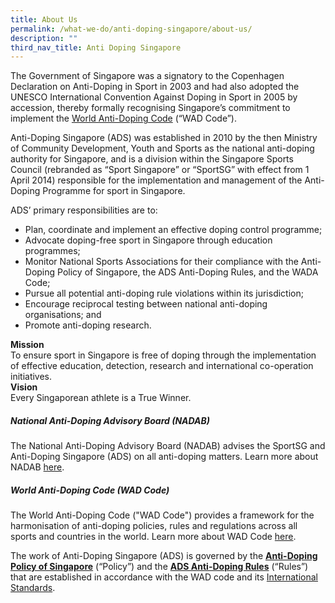 ```yaml
---
title: About Us
permalink: /what-we-do/anti-doping-singapore/about-us/
description: ""
third_nav_title: Anti Doping Singapore
---
```


The Government of Singapore was a signatory to the Copenhagen Declaration on Anti-Doping in Sport in 2003 and had also adopted the UNESCO International Convention Against Doping in Sport in 2005 by accession, thereby formally recognising Singapore’s commitment to implement the [World Anti-Doping Code](https://www.wada-ama.org/en/World-Anti-Doping-Program/Sports-and-Anti-Doping-Organizations/The-Code/) (“WAD Code”).

Anti-Doping Singapore (ADS) was established in 2010 by the then Ministry of Community Development, Youth and Sports as the national anti-doping authority for Singapore, and is a division within the Singapore Sports Council (rebranded as “Sport Singapore” or “SportSG” with effect from 1 April 2014) responsible for the implementation and management of the Anti-Doping Programme for sport in Singapore.

ADS’ primary responsibilities are to:

* Plan, coordinate and implement an effective doping control programme;
* Advocate doping-free sport in Singapore through education programmes;
*   Monitor National Sports Associations for their compliance with the Anti-Doping Policy of Singapore, the ADS Anti-Doping Rules, and the WADA Code;
*   Pursue all potential anti-doping rule violations within its jurisdiction;
*   Encourage reciprocal testing between national anti-doping organisations; and
*   Promote anti-doping research.

**Mission**  
To ensure sport in Singapore is free of doping through the implementation of effective education, detection, research and international co-operation initiatives.  
**Vision**  
Every Singaporean athlete is a True Winner.

##### **National Anti-Doping Advisory Board (NADAB)**
The National Anti-Doping Advisory Board (NADAB) advises the SportSG and Anti-Doping Singapore (ADS) on all anti-doping matters. Learn more about NADAB [here](/anti-doping-singapore/about/nadab/). 

##### **World Anti-Doping Code (WAD Code)** 
The World Anti-Doping Code ("WAD Code") provides a framework for the harmonisation of anti-doping policies, rules and regulations across all sports and countries in the world. Learn more about WAD Code [here](https://www.wada-ama.org/en/World-Anti-Doping-Program/Sports-and-Anti-Doping-Organizations/The-Code/).

The work of Anti-Doping Singapore (ADS) is governed by the **[Anti-Doping Policy of Singapore](https://www.sportsingapore.gov.sg/Athletes-Coaches/Anti-Doping-Singapore/Resources/Policies-and-Forms)** (“Policy”) and the **[ADS Anti-Doping Rules](https://www.sportsingapore.gov.sg/Athletes-Coaches/Anti-Doping-Singapore/Resources/Policies-and-Forms)** (“Rules”) that are established in accordance with the WAD code and its [International Standards](https://www.wada-ama.org/en/international-standards).
